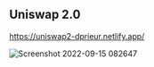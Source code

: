 ## Uniswap 2.0

https://uniswap2-dprieur.netlify.app/

![Screenshot 2022-09-15 082647](https://user-images.githubusercontent.com/106694506/190404132-eb2da1a4-747a-44ee-9436-c40b017dc7dc.png)
